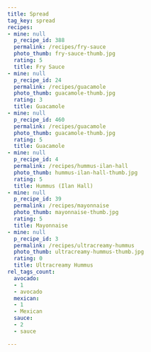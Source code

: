 ```yaml
---
title: Spread
tag_key: spread
recipes:
- mine: null
  p_recipe_id: 388
  permalink: /recipes/fry-sauce
  photo_thumb: fry-sauce-thumb.jpg
  rating: 5
  title: Fry Sauce
- mine: null
  p_recipe_id: 24
  permalink: /recipes/guacamole
  photo_thumb: guacamole-thumb.jpg
  rating: 3
  title: Guacamole
- mine: null
  p_recipe_id: 460
  permalink: /recipes/guacamole
  photo_thumb: guacamole-thumb.jpg
  rating: 5
  title: Guacamole
- mine: null
  p_recipe_id: 4
  permalink: /recipes/hummus-ilan-hall
  photo_thumb: hummus-ilan-hall-thumb.jpg
  rating: 5
  title: Hummus (Ilan Hall)
- mine: null
  p_recipe_id: 39
  permalink: /recipes/mayonnaise
  photo_thumb: mayonnaise-thumb.jpg
  rating: 5
  title: Mayonnaise
- mine: null
  p_recipe_id: 3
  permalink: /recipes/ultracreamy-hummus
  photo_thumb: ultracreamy-hummus-thumb.jpg
  rating: 0
  title: Ultracreamy Hummus
rel_tags_count:
  avocado:
  - 1
  - avocado
  mexican:
  - 1
  - Mexican
  sauce:
  - 2
  - sauce

---
```

